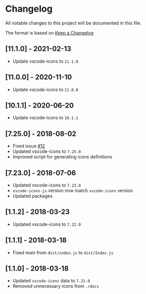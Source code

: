 # Changelog

All notable changes to this project will be documented in this file.

The format is based on [Keep a Changelog](http://keepachangelog.com/en/1.0.0/)

## [11.1.0] - 2021-02-13

- Update vscode-icons to `11.1.0`

## [11.0.0] - 2020-11-10

- Update vscode-icons to `11.0.0`

## [10.1.1] - 2020-06-20

- Update vscode-icons to `10.1.1`

## [7.25.0] - 2018-08-02

- Fixed issue [#12](https://github.com/dderevjanik/vscode-icons-js/issues/12)
- Updated vscode-icons to `7.25.0`
- Improved script for generating icons definitions

## [7.23.0] - 2018-07-06

- Updated vscode-icons to `7.23.0`
- `vscode-icons-js` version now match `vscode-icons` version
- Updated packages

## [1.1.2] - 2018-03-23

- Updated vscode-icons to `7.22.0`

## [1.1.1] - 2018-03-18

- Fixed main from `dist/index.js` to `dist/Index.js`

## [1.1.0] - 2018-03-18

- Updated `vscode-icons` data to `7.21.0`
- Removed unnecessary icons from `./docs`
